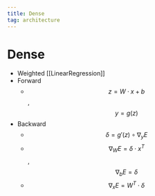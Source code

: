 ```yaml
---
title: Dense
tag: architecture
---
```


# Dense
- Weighted [[LinearRegression]]
- Forward
	- $$z = W\cdot x + b$$ , $$y=g(z)$$
- Backward
	- $$\delta = g'(z)\circ \nabla_y E$$
	- $$\nabla_WE = \delta \cdot x^T$$ , $$\nabla_bE = \delta$$
	- $$\nabla_xE = W^T\cdot \delta$$



















































































